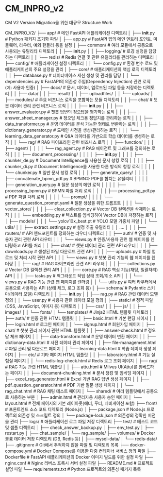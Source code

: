 # CM_INPRO_v2

CM V2 Version Migration을 위한 대규모 Structure Work

CM_INPRO_V2/
├── app/                                # 메인 FastAPI 애플리케이션 디렉토리
│   ├── __init__.py                     # Python 패키지 초기화 파일
│   ├── app.py                          # FastAPI 앱의 메인 엔트리 포인트. 미들웨어, 라우터, 예외 핸들러 등을 설정
│   ├── common/                         # 여러 모듈에서 공통으로 사용되는 유틸리티 디렉토리
│   │   ├── __init__.py
│   │   ├── logging/                    # 로깅 설정을 담당하는 디렉토리
│   │   └── redis/                      # Redis 연결 및 관련 유틸리티를 관리하는 디렉토리
│   ├── config/                         # 애플리케이션 설정 디렉토리
│   │   └── config.py                   # 환경 변수 로드 및 애플리케이션의 주요 설정을 관리
│   ├── core/                           # 애플리케이션의 핵심 로직 디렉토리
│   │   ├── database.py                 # 데이터베이스 세션 생성 및 관리를 담당
│   │   └── dependencies.py             # FastAPI의 의존성 주입(Dependency Injection) 관련 로직 (예: 사용자 인증)
│   ├── docs/                           # 문서, 데이터, 업로드된 파일 등을 저장하는 디렉토리
│   │   ├── data/
│   │   ├── result/
│   │   ├── uploadfiles/
│   │   └── uploads/
│   ├── modules/                        # 주요 비즈니스 로직을 포함하는 모듈 디렉토리
│   │   ├── chat/                       # 챗봇 데이터 관리 관련 비즈니스 로직
│   │   │   ├── __init__.py
│   │   │   ├── answer_evaluator.py     # 챗봇 답변의 정오답을 평가하는 로직
│   │   │   ├── answer_sheet_manager.py # 정오답 체크용 정답지를 관리하는 로직
│   │   │   ├── data_transformer.py     # 운영 데이터를 분석 가능한 형태로 변환하는 로직
│   │   │   ├── dictionary_generator.py # 도메인 사전을 생성/관리하는 로직
│   │   │   └── learning_data_generator.py # Q&A 데이터를 기반으로 학습 데이터를 생성하는 로직
│   │   └── rag/                        # RAG 파이프라인 관련 비즈니스 로직
│   │       ├── function/
│   │       │   ├── agent/
│   │       │   │   └── rag_agent.py    # RAG 에이전트 및 그래프를 정의하는 로직
│   │       │   ├── document_processing/
│   │       │   │   ├── __init__.py
│   │       │   │   ├── chunker_de.py # Document Intelligence를 사용한 문서 청킹 로직
│   │       │   │   ├── chunker_di.py # Document Intelligence를 사용한 다른 방식의 청킹 로직
│   │       │   │   └── chunker.py    # 일반 문서 청킹 로직
│   │       │   ├── generate_query/
│   │       │   │   ├── concatenate_bpmn_pdf.py # BPMN과 PDF를 합치는 유틸리티
│   │       │   │   ├── generation_query.py     # 질문 생성의 메인 로직
│   │       │   │   ├── processing_bpmn.py      # BPMN 파일 처리 로직
│   │       │   │   ├── processing_pdf.py       # PDF 파일 처리 로직
│   │       │   │   └── prompt/
│   │       │   │       └── generate_question_prompt.yaml # 질문 생성을 위한 프롬프트
│   │       │   └── vector_store/
│   │       │       ├── clear_collection.py # Vector DB 컬렉션을 삭제하는 로직
│   │       │       └── embedding.py        # 텍스트를 임베딩하여 Vector DB에 저장하는 로직
│   │       ├── models/
│   │       │   └── yolov10x_best.pt        # YOLO 모델 가중치 파일
│   │       └── utils/
│   │           ├── extract_settings.py     # 설정 추출 유틸리티
│   │           ....
│   │ 
│   ├── routers/                        # API 엔드포인트를 정의하는 라우터 디렉토리
│   │   ├── auth/                       # 인증 및 사용자 관리 관련 API 라우터
│   │   │   └── views.py                # 인증/사용자 관련 웹 페이지를 렌더링하고 API를 처리
│   │   ├── chat/                       # 챗봇 데이터 관리 관련 API 라우터
│   │   │   ├── downloads.py            # 생성된 파일 다운로드 관련 API
│   │   │   ├── uploads.py              # 파일 업로드 및 처리 시작 관련 API
│   │   │   └── views.py                # 챗봇 관리 기능의 웹 페이지를 렌더링
│   │   ├── rag/                        # RAG 파이프라인 관련 API 라우터
│   │   │   ├── collections.py          # Vector DB 컬렉션 관리 API
│   │   │   ├── core.py                 # RAG 핵심 기능(채팅, 일괄처리) API
│   │   │   ├── tasks.py                # 백그라운드 작업 상태 조회/취소 API
│   │   │   └── views.py                # RAG 기능 관련 웹 페이지를 렌더링
│   │   └── utils.py                    # 여러 라우터에서 공용으로 사용하는 API (상태 체크, 로그 조회 등)
│   ├── schema/                         # Pydantic 스키마(데이터 모델) 디렉토리
│   │   ├── __init__.py
│   │   ├── rag.py                      # RAG 관련 데이터 모델 정의
│   │   └── user.py                     # 사용자 관련 데이터 모델 정의
│   ├── static/                         # 정적 파일(CSS, JavaScript, 이미지 등) 디렉토리
│   │   ├── css/
│   │   ├── js/
│   │   ├── images/
│   │   └── fonts/
│   └── templates/                      # Jinja2 HTML 템플릿 디렉토리
│       ├── auth/                       # 인증 관련 HTML 템플릿
│       │   ├── basic.html              # 기본 랜딩 페이지
│       │   ├── login.html              # 로그인 페이지
│       │   └── signup.html             # 회원가입 페이지
│       ├── chat/                       # 챗봇 관리 페이지 관련 HTML 템플릿
│       │   ├── answer-check.html       # 정오답 체크 페이지
│       │   ├── data-transform.html     # 운영 데이터 변환 페이지
│       │   ├── dictionary-data.html    # 사전 데이터 관리 페이지
│       │   ├── file-management.html    # 파일 관리 및 다운로드 페이지
│       │   └── learning-data.html      # 학습 데이터 생성 페이지
│       ├── etc/                        # 기타 페이지 HTML 템플릿
│       │   ├── laboratory.html         # 기능 실험실 페이지
│       │   └── redis-log-check.html    # Redis 로그 조회 페이지
│       ├── rag/                        # RAG 기능 관련 HTML 템플릿
│       │   ├── attu.html               # Milvus UI(Attu)를 임베드하는 페이지
│       │   ├── document-chunking.html  # 문서 청킹 및 임베딩 페이지
│       │   ├── excel_rag_generator.html # Excel 기반 RAG 답변 생성 페이지
│       │   ├── pdf_question_generator.html # PDF 기반 질문 생성 페이지
│       │   └── rag_chat.html           # RAG 채팅 테스트 페이지
│       └── shared/                     # 여러 템플릿에서 공통으로 사용하는 부분
│           ├── admin.html              # 관리자용 사용자 승인 페이지
│           └── layout.html             # 전체 페이지의 기본 레이아웃(헤더, 푸터, 네비게이션 포함)
├── front/                              # 프론트엔드 소스 코드 디렉토리 (Node.js)
│   ├── package.json                    # Node.js 프로젝트의 의존성 및 스크립트 정의
│   └── package-lock.json               # 의존성의 정확한 버전을 관리
├── logs/                               # 애플리케이션 로그 파일 저장 디렉토리
├── test/                               # 테스트 코드 및 샘플 디렉토리
│   ├── check_answer_backup.py
│   ├── env_test.py
│   ├── restart.py
│   ├── chat_sample/
│   └── rag_sample/
├── volumes/                            # Docker 볼륨 데이터 저장 디렉토리 (DB, Redis 등)
│   ├── mysql-data/
│   └── redis-data/
├── .gitignore                          # Git에서 추적하지 않을 파일 및 디렉토리 목록
├── docker-compose.yml                  # Docker Compose를 이용한 다중 컨테이너 서비스 정의 파일
├── Dockerfile                          # FastAPI 애플리케이션의 Docker 이미지 빌드를 위한 설정 파일
├── nginx.conf                          # Nginx 리버스 프록시 서버 설정 파일
├── README.md                           # 프로젝트 설명 파일
└── requirements.txt                    # Python 프로젝트의 의존성 패키지 목록

